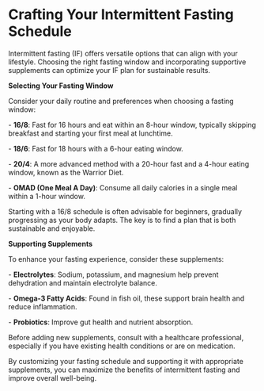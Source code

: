 # Crafting Your Intermittent Fasting Schedule

Intermittent fasting (IF) offers versatile options that can align with your lifestyle. Choosing the right fasting window and incorporating supportive supplements can optimize your IF plan for sustainable results.

**Selecting Your Fasting Window**

Consider your daily routine and preferences when choosing a fasting window:

\- **16/8**: Fast for 16 hours and eat within an 8-hour window, typically skipping breakfast and starting your first meal at lunchtime.

\- **18/6**: Fast for 18 hours with a 6-hour eating window.

\- **20/4**: A more advanced method with a 20-hour fast and a 4-hour eating window, known as the Warrior Diet.

\- **OMAD (One Meal A Day)**: Consume all daily calories in a single meal within a 1-hour window.

Starting with a 16/8 schedule is often advisable for beginners, gradually progressing as your body adapts. The key is to find a plan that is both sustainable and enjoyable.

**Supporting Supplements**

To enhance your fasting experience, consider these supplements:

\- **Electrolytes**: Sodium, potassium, and magnesium help prevent dehydration and maintain electrolyte balance.

\- **Omega-3 Fatty Acids**: Found in fish oil, these support brain health and reduce inflammation.

\- **Probiotics**: Improve gut health and nutrient absorption.

Before adding new supplements, consult with a healthcare professional, especially if you have existing health conditions or are on medication.

By customizing your fasting schedule and supporting it with appropriate supplements, you can maximize the benefits of intermittent fasting and improve overall well-being.